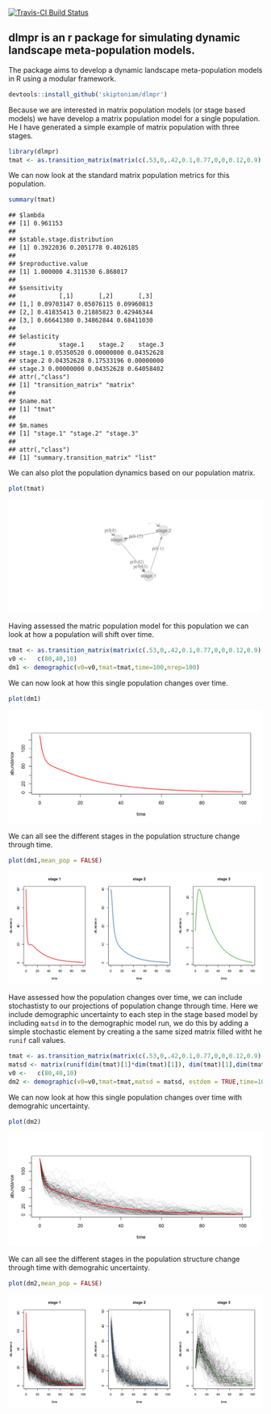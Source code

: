 [![Travis-CI Build Status](https://travis-ci.org/skiptoniam/dlmpr.svg?branch=master)](https://travis-ci.org/skiptoniam/dlmpr)

dlmpr is an r package for simulating dynamic landscape meta-population models.
------------------------------------------------------------------------------

The package aims to develop a dynamic landscape meta-population models in R using a modular framework.

``` r
devtools::install_github('skiptoniam/dlmpr')
```

Because we are interested in matrix population models (or stage based models) we have develop a matrix population model for a single population. He I have generated a simple example of matrix population with three stages.

``` r
library(dlmpr)
tmat <- as.transition_matrix(matrix(c(.53,0,.42,0.1,0.77,0,0,0.12,0.9),nrow = 3,ncol = 3,byrow = TRUE))
```

We can now look at the standard matrix population metrics for this population.

``` r
summary(tmat)
```

    ## $lambda
    ## [1] 0.961153
    ## 
    ## $stable.stage.distribution
    ## [1] 0.3922036 0.2051778 0.4026185
    ## 
    ## $reproductive.value
    ## [1] 1.000000 4.311530 6.868017
    ## 
    ## $sensitivity
    ##            [,1]       [,2]       [,3]
    ## [1,] 0.09703147 0.05076115 0.09960813
    ## [2,] 0.41835413 0.21885823 0.42946344
    ## [3,] 0.66641380 0.34862844 0.68411030
    ## 
    ## $elasticity
    ##            stage.1    stage.2    stage.3
    ## stage.1 0.05350520 0.00000000 0.04352628
    ## stage.2 0.04352628 0.17533196 0.00000000
    ## stage.3 0.00000000 0.04352628 0.64058402
    ## attr(,"class")
    ## [1] "transition_matrix" "matrix"           
    ## 
    ## $name.mat
    ## [1] "tmat"
    ## 
    ## $m.names
    ## [1] "stage.1" "stage.2" "stage.3"
    ## 
    ## attr(,"class")
    ## [1] "summary.transition_matrix" "list"

We can also plot the population dynamics based on our population matrix.

``` r
plot(tmat)
```

![](readme_files/figure-markdown_github/single_pop_plot-1.png)

Having assessed the matric population model for this population we can look at how a population will shift over time.

``` r
tmat <- as.transition_matrix(matrix(c(.53,0,.42,0.1,0.77,0,0,0.12,0.9),nrow = 3,ncol = 3,byrow = TRUE))
v0 <-   c(80,40,10)
dm1 <- demographic(v0=v0,tmat=tmat,time=100,nrep=100)
```

We can now look at how this single population changes over time.

``` r
plot(dm1)
```

![](readme_files/figure-markdown_github/plot_all1-1.png)

We can all see the different stages in the population structure change through time.

``` r
plot(dm1,mean_pop = FALSE)
```

![](readme_files/figure-markdown_github/plot_all_stages1-1.png)

Have assessed how the population changes over time, we can include stochastisty to our projections of population change through time. Here we include demographic uncertainty to each step in the stage based model by including `matsd` in to the demographic model run, we do this by adding a simple stochastic element by creating a the same sized matrix filled witht he `runif` call values.

``` r
tmat <- as.transition_matrix(matrix(c(.53,0,.42,0.1,0.77,0,0,0.12,0.9),nrow = 3,ncol = 3,byrow = TRUE))
matsd <- matrix(runif(dim(tmat)[1]*dim(tmat)[1]), dim(tmat)[1],dim(tmat)[2])
v0 <-   c(80,40,10)
dm2 <- demographic(v0=v0,tmat=tmat,matsd = matsd, estdem = TRUE,time=100,nrep=100)
```

We can now look at how this single population changes over time with demograhic uncertainty.

``` r
plot(dm2)
```

![](readme_files/figure-markdown_github/plot_all2-1.png)

We can all see the different stages in the population structure change through time with demograhic uncertainty.

``` r
plot(dm2,mean_pop = FALSE)
```

![](readme_files/figure-markdown_github/plot_all_stages2-1.png)
